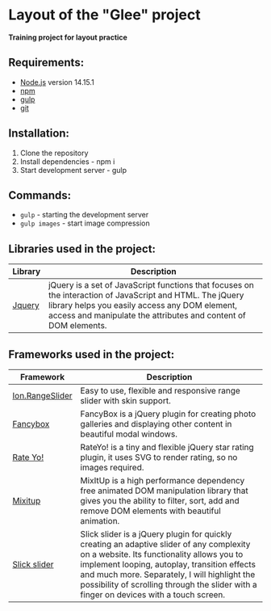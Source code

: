 # Layout of the "Glee" project

**Training project for layout practice**

## Requirements:
* [Node.js](https://nodejs.org/en/) version 14.15.1 
* [npm](https://www.npmjs.com/) 
* [gulp](https://gulpjs.com/)
* [git](https://git-scm.com/)

## Installation:
1. Clone the repository
2. Install dependencies - npm i
3. Start development server - gulp

## Commands:
* ```gulp``` - starting the development server
* ```gulp images``` - start image compression

 
## Libraries used in the project:
| Library | Description |
| ------ | ------ |
| [Jquery](https://jquery.com) | jQuery is a set of JavaScript functions that focuses on the interaction of JavaScript and HTML. The jQuery library helps you easily access any DOM element, access and manipulate the attributes and content of DOM elements. |

## Frameworks used in the project:
| Framework | Description |
| ------ | ------ |
| [Ion.RangeSlider](http://ionden.com/a/plugins/ion.rangeSlider/) | Easy to use, flexible and responsive range slider with skin support. |
| [Fancybox](https://fancyapps.com/) | FancyBox is a jQuery plugin for creating photo galleries and displaying other content in beautiful modal windows. |
| [Rate Yo!](https://rateyo.fundoocode.ninja) | RateYo! is a tiny and flexible jQuery star rating plugin, it uses SVG to render rating, so no images required. |
| [Mixitup](https://www.kunkalabs.com/mixitup/) | MixItUp is a high performance dependency free animated DOM manipulation library that gives you the ability to filter, sort, add and remove DOM elements with beautiful animation. |
| [Slick slider](https://kenwheeler.github.io/slick/) | Slick slider is a jQuery plugin for quickly creating an adaptive slider of any complexity on a website. Its functionality allows you to implement looping, autoplay, transition effects and much more. Separately, I will highlight the possibility of scrolling through the slider with a finger on devices with a touch screen. |
